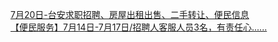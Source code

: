   
[7月20日-台安求职招聘、房屋出租出售、二手转让、便民信息](http://www.dianyue.me/archives/373/ldivat93hgr4tw00/)  
[【便民服务】7月14日-7月17日/招聘人客服人员3名，有责任心......](http://www.dianyue.me/archives/068/wz99bel7d44umh7s/)